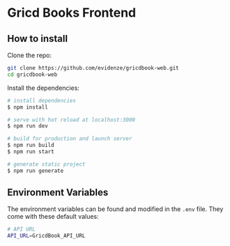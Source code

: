 # Gricd Books Frontend

## How to install

Clone the repo:

```bash
git clone https://github.com/evidenze/gricdbook-web.git
cd gricdbook-web
```

Install the dependencies:

```bash
# install dependencies
$ npm install

# serve with hot reload at localhost:3000
$ npm run dev

# build for production and launch server
$ npm run build
$ npm run start

# generate static project
$ npm run generate
```

## Environment Variables

The environment variables can be found and modified in the `.env` file. They come with these default values:

```bash
# API URL
API_URL=GricdBook_API_URL
